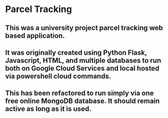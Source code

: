 # Parcel Tracking

## This was a university project parcel tracking web based application.
## It was originally created using Python Flask, Javascript, HTML, and multiple databases to run both on Google Cloud Services and local hosted via powershell cloud commands.

## This has been refactored to run simply via one free online MongoDB database. It should remain active as long as it is used.